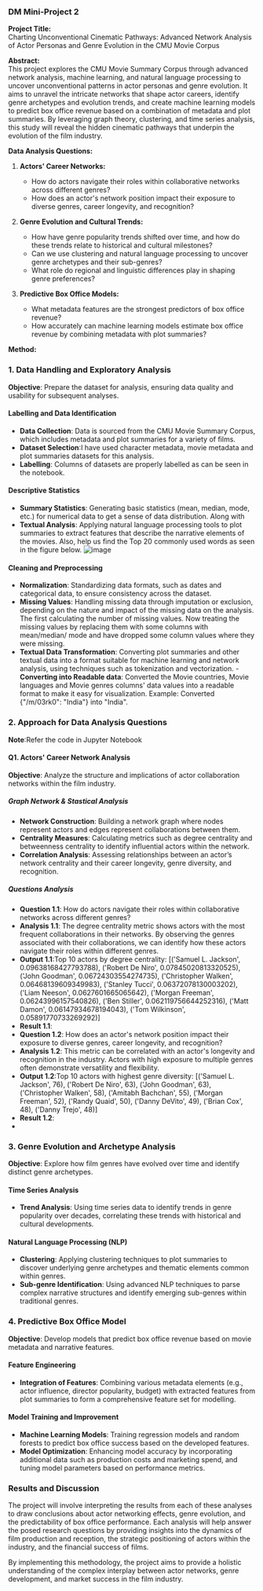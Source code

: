### DM Mini-Project 2

**Project Title:**  
Charting Unconventional Cinematic Pathways: Advanced Network Analysis of Actor Personas and Genre Evolution in the CMU Movie Corpus

**Abstract:**  
This project explores the CMU Movie Summary Corpus through advanced network analysis, machine learning, and natural language processing to uncover unconventional patterns in actor personas and genre evolution. It aims to unravel the intricate networks that shape actor careers, identify genre archetypes and evolution trends, and create machine learning models to predict box office revenue based on a combination of metadata and plot summaries. By leveraging graph theory, clustering, and time series analysis, this study will reveal the hidden cinematic pathways that underpin the evolution of the film industry.

**Data Analysis Questions:**  
1. **Actors' Career Networks:**  
   - How do actors navigate their roles within collaborative networks across different genres?  
   - How does an actor's network position impact their exposure to diverse genres, career longevity, and recognition?  

2. **Genre Evolution and Cultural Trends:**  
   - How have genre popularity trends shifted over time, and how do these trends relate to historical and cultural milestones?  
   - Can we use clustering and natural language processing to uncover genre archetypes and their sub-genres?  
   - What role do regional and linguistic differences play in shaping genre preferences?

3. **Predictive Box Office Models:**  
   - What metadata features are the strongest predictors of box office revenue?  
   - How accurately can machine learning models estimate box office revenue by combining metadata with plot summaries?  

**Method:**  
### 1. Data Handling and Exploratory Analysis

**Objective**: Prepare the dataset for analysis, ensuring data quality and usability for subsequent analyses.

#### Labelling and Data Identification
- **Data Collection**: Data is sourced from the CMU Movie Summary Corpus, which includes metadata and plot summaries for a variety of films.
- **Dataset Selection**:I have used character metadata, movie metadata and plot summaries datasets for this analysis.
- **Labelling**: Columns of datasets are properly labelled as can be seen in the notebook.

#### Descriptive Statistics
- **Summary Statistics**: Generating basic statistics (mean, median, mode, etc.) for numerical data to get a sense of data distribution. Along with 
- **Textual Analysis**: Applying natural language processing tools to plot summaries to extract features that describe the narrative elements of the movies. Also, help us find the Top 20 commonly used words as seen in the figure below.
  ![image](https://github.com/Vaibhavchopra1/DM-Project/assets/70208602/0bfa4c4e-2a1a-4dd6-aa3a-dd046efc5721)
  
#### Cleaning and Preprocessing
- **Normalization**: Standardizing data formats, such as dates and categorical data, to ensure consistency across the dataset.
- **Missing Values**: Handling missing data through imputation or exclusion, depending on the nature and impact of the missing data on the analysis. The first calculating the number of missing values. Now treating the missing values by replacing them with some columns with mean/median/ mode and have dropped some column values where they were missing.
- **Textual Data Transformation**: Converting plot summaries and other textual data into a format suitable for machine learning and network analysis, using techniques such as tokenization and vectorization.
-**Converting into Readable data**: Converted the Movie countries, Movie languages and Movie genres columns' data values into a readable format to make it easy for visualization. Example: Converted {"/m/03rk0": "India"} into "India".
  
### 2. Approach for Data Analysis Questions
**Note**:Refer the code in Jupyter Notebook

#### Q1. Actors' Career Network Analysis
**Objective**: Analyze the structure and implications of actor collaboration networks within the film industry.

##### Graph Network & Stastical Analysis
- **Network Construction**: Building a network graph where nodes represent actors and edges represent collaborations between them.
- **Centrality Measures**: Calculating metrics such as degree centrality and betweenness centrality to identify influential actors within the network.
- **Correlation Analysis**: Assessing relationships between an actor’s network centrality and their career longevity, genre diversity, and recognition.
  
##### Questions Analysis
- **Question 1.1**: How do actors navigate their roles within collaborative networks across different genres?
- **Analysis 1.1**: The degree centrality metric shows actors with the most frequent collaborations in their networks. By observing the genres associated with their collaborations, we can identify how these actors navigate their roles within different genres.
- **Output 1.1**:Top 10 actors by degree centrality: [('Samuel L. Jackson', 0.09638168427793788), ('Robert De Niro', 0.07845020813320525), ('John Goodman', 0.06724303554274735), ('Christopher Walken', 0.06468139609349983), ('Stanley Tucci', 0.06372078130003202), ('Liam Neeson', 0.0627601665065642), ('Morgan Freeman', 0.06243996157540826), ('Ben Stiller', 0.062119756644252316), ('Matt Damon', 0.06147934678194043), ('Tom Wilkinson', 0.05891770733269292)]
- **Result 1.1**:
- **Question 1.2**: How does an actor's network position impact their exposure to diverse genres, career longevity, and recognition?
- **Analysis 1.2**: This metric can be correlated with an actor's longevity and recognition in the industry. Actors with high exposure to multiple genres often demonstrate versatility and flexibility.
- **Output 1.2**:Top 10 actors with highest genre diversity: [('Samuel L. Jackson', 76), ('Robert De Niro', 63), ('John Goodman', 63), ('Christopher Walken', 58), ('Amitabh Bachchan', 55), ('Morgan Freeman', 52), ('Randy Quaid', 50), ('Danny DeVito', 49), ('Brian Cox', 48), ('Danny Trejo', 48)]
- **Result 1.2**:
- 
### 3. Genre Evolution and Archetype Analysis

**Objective**: Explore how film genres have evolved over time and identify distinct genre archetypes.

#### Time Series Analysis
- **Trend Analysis**: Using time series data to identify trends in genre popularity over decades, correlating these trends with historical and cultural developments.

#### Natural Language Processing (NLP)
- **Clustering**: Applying clustering techniques to plot summaries to discover underlying genre archetypes and thematic elements common within genres.
- **Sub-genre Identification**: Using advanced NLP techniques to parse complex narrative structures and identify emerging sub-genres within traditional genres.

### 4. Predictive Box Office Model

**Objective**: Develop models that predict box office revenue based on movie metadata and narrative features.

#### Feature Engineering
- **Integration of Features**: Combining various metadata elements (e.g., actor influence, director popularity, budget) with extracted features from plot summaries to form a comprehensive feature set for modelling.

#### Model Training and Improvement
- **Machine Learning Models**: Training regression models and random forests to predict box office success based on the developed features.
- **Model Optimization**: Enhancing model accuracy by incorporating additional data such as production costs and marketing spend, and tuning model parameters based on performance metrics.

### Results and Discussion

The project will involve interpreting the results from each of these analyses to draw conclusions about actor networking effects, genre evolution, and the predictability of box office performance. Each analysis will help answer the posed research questions by providing insights into the dynamics of film production and reception, the strategic positioning of actors within the industry, and the financial success of films.

By implementing this methodology, the project aims to provide a holistic understanding of the complex interplay between actor networks, genre development, and market success in the film industry.
